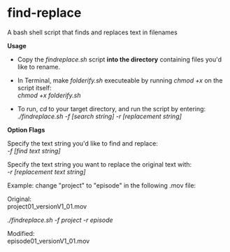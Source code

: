 # find-replace
A bash shell script that finds and replaces text in filenames

**Usage**
- Copy the *findreplace.sh* script **into the directory** containing files you'd like to rename.<br/>
- In Terminal, make *folderify.sh* executeable by running *chmod +x* on the script itself:<br/>
*chmod +x folderify.sh* 

- To run, *cd* to your target directory, and run the script by entering:<br/>
*./findreplace.sh -f [search string] -r [replacement string]*

**Option Flags**

Specify the text string you'd like to find and replace:<br/>
*-f [find text string]*<br/>

Specify the text string you want to replace the original text with:<br/>
*-r [replacement text string]*<br/>

Example: change "project" to "episode" in the following .mov file:

Original:<br/>
project01_versionV1_01.mov

*./findreplace.sh -f project -r episode*  

Modified:<br/>
episode01_versionV1_01.mov





